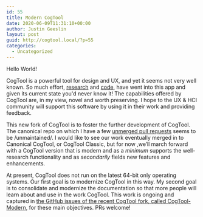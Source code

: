 ```yaml
---
id: 55
title: Modern CogTool
date: 2020-06-09T11:31:10+00:00
author: Justin Geeslin
layout: post
guid: http://cogtool.local/?p=55
categories:
  - Uncategorized
---
```

Hello World!

CogTool is a powerful tool for design and UX, and yet it seems not very well known. So much effort, [research](https://cogtool.wordpress.com/publications/) and [code](https://github.com/cogtool/cogtool/network), have went into this app and given its current state you'd never know it! The capabilities offered by CogTool are, in my view, novel and worth preserving. I hope to the UX & HCI community will support this software by using it in their work and providing feedback. 

This new fork of CogTool is to foster the further development of CogTool. The canonical repo on which I have a few [unmerged pull requests](https://github.com/cogtool/cogtool/pulls/justingeeslin) seems to be /unmaintained/. I would like to see our work eventually merged in to Canonical CogTool, or CogTool Classic, but for now ,we’ll march forward with a CogTool version that is modern and as a _minimum_ supports the well-research functionality and as _secondarily_ fields new features and enhancements. 

At present, CogTool does not run on the latest 64-bit only operating systems. Our first goal is to modernize CogTool in this way. My second goal is to consolidate and modernize the documentation so that more people will learn about and use in the work CogTool. This work is ongoing and captured in [the GitHub issues of the recent CogTool fork, called CogTool-Modern](https://github.com/CogTool-Modern/cogtool/issues), for these main objectives. PRs welcome!